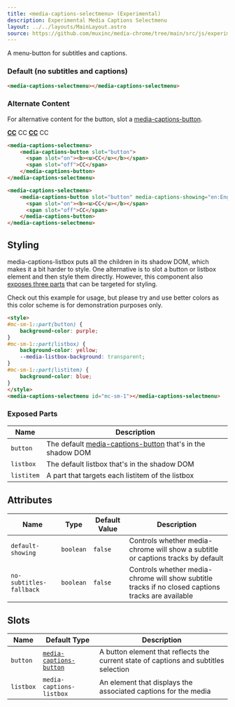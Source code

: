 ```yaml
---
title: <media-captions-selectmenu> (Experimental)
description: Experimental Media Captions Selectmenu
layout: ../../layouts/MainLayout.astro
source: https://github.com/muxinc/media-chrome/tree/main/src/js/experimental/media-captions-selectmenu.js
---
```

<script src="/node_modules/media-chrome/dist/experimental/media-captions-selectmenu.js" type="module"></script>

A menu-button for subtitles and captions.

### Default (no subtitles and captions)

<media-captions-selectmenu></media-captions-selectmenu>

```html
<media-captions-selectmenu></media-captions-selectmenu>
```

### Alternate Content

For alternative content for the button, slot a [media-captions-button](./media-captions-button).

<media-captions-selectmenu>
    <media-captions-button slot="button">
      <span slot="on"><b><u>CC</u></b></span>
      <span slot="off">CC</span>
    </media-captions-button>
</media-captions-selectmenu>

<media-captions-selectmenu>
    <media-captions-button slot="button" media-captions-showing="en:English%20Closed%20Captions">
      <span slot="on"><b><u>CC</u></b></span>
      <span slot="off">CC</span>
    </media-captions-button>
</media-captions-selectmenu>

```html
<media-captions-selectmenu>
    <media-captions-button slot="button">
      <span slot="on"><b><u>CC</u></b></span>
      <span slot="off">CC</span>
    </media-captions-button>
</media-captions-selectmenu>

<media-captions-selectmenu>
    <media-captions-button slot="button" media-captions-showing="en:English%20Closed%20Captions">
      <span slot="on"><b><u>CC</u></b></span>
      <span slot="off">CC</span>
    </media-captions-button>
</media-captions-selectmenu>
```

## Styling

media-captions-listbox puts all the children in its shadow DOM, which makes it a bit harder to style. One alternative is to slot a button or listbox element and then style them directly. However, this component also [exposes three parts](#exposed-parts) that can be targeted for styling.

Check out this example for usage, but please try and use better colors as this color scheme is for demonstration purposes only.

<style>
#mc-sm-1::part(button) {
    background-color: purple;
}
#mc-sm-1::part(listbox) {
    background-color: yellow;
    --media-listbox-background: transparent;
}
#mc-sm-1::part(listitem) {
    background-color: blue;
}
</style>
<media-captions-selectmenu id="mc-sm-1"></media-captions-selectmenu>

```html
<style>
#mc-sm-1::part(button) {
    background-color: purple;
}
#mc-sm-1::part(listbox) {
    background-color: yellow;
    --media-listbox-background: transparent;
}
#mc-sm-1::part(listitem) {
    background-color: blue;
}
</style>
<media-captions-selectmenu id="mc-sm-1"></media-captions-selectmenu>
```

### Exposed Parts

| Name | Description |
|------|-------------|
| `button` | The default [media-captions-button](./media-captions-button) that's in the shadow DOM |
| `listbox` | The default listbox that's in the shadow DOM |
| `listitem` | A part that targets each listitem of the listbox |


## Attributes

| Name                    | Type      | Default Value | Description                                                                                        |
| ----------------------- | --------- | ------------- | -------------------------------------------------------------------------------------------------- |
| `default-showing` | `boolean` | `false`       | Controls whether media-chrome will show a subtitle or captions tracks by default |
| `no-subtitles-fallback` | `boolean` | `false`       | Controls whether media-chrome will show subtitle tracks if no closed captions tracks are available |

## Slots

| Name  | Default Type | Description                                                 |
| ----- | ------------ | ----------------------------------------------------------- |
| `button`  | [`media-captions-button`](./media-captions-button)        | A button element that reflects the current state of captions and subtitles selection  |
| `listbox` | `media-captions-listbox`        | An element that displays the associated captions for the media |

